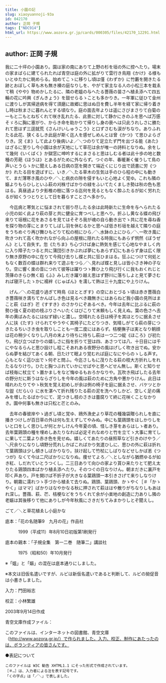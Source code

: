 ```yaml
---
title: 小園の記
slug: xiaoyuannoji-93a
id: 042170
author: 正岡 子規
tags: ["NDC914"]
html_url: https://www.aozora.gr.jp/cards/000305/files/42170_12291.html
---
```


## author: 正岡 子規

我に二十坪の小園あり。園は家の南にありて上野の杉を垣の外に控へたり。場末の家まばらに建てられたれば青空は庭の外に拡がりて雲行き鳥翔《かけ》る様もいとゆたかに眺めらる。始めてこゝに移りし頃は僅《わずか》に竹藪を開きたる跡とおぼしく草も木も無き裸の庭なりしを、やがて家主なる人の小松三本を栽ゑて稍《やや》物めかしたるに、隣の老媼の与へたる薔薇の苗さへ植ゑ添へて四五輪の花に吟興《ぎんきょう》を鼓せらるゝことも多かりき。一年軍に従ひて金州に渡りしが其帰途病を得て須磨に故郷に思はぬ日を費し半年を経て家に帰り着きし時は秋まさに暮れんとする頃なり。庭の面去年よりは遥にさびまさりて白菊の一もと二もとねぢくれて咲き乱れたる、此景に対して静かにきのふを思へば万感そゞろに胸に塞がり、からき命を助かりて帰りし身の衰へは只此うれしさに勝たれて思はず三逕就荒《さんけいしゅうこう》と口ずさむも涙がちなり。ありふれたる此花、狭くるしき此庭が斯く迄人を感ぜしめんとは曾《かつ》て思ひよらざりき。況《ま》して此より後病いよ／＼つのりて足立たず門を出づる能《あた》はざるに至りし今小園は余が天地にして草花は余が唯一の詩料となりぬ。余をして幾何《いくばく》か獄窓に呻吟するにまさると思はしむる者は此十歩の地と数種の芳葩《ほうは》とあるがために外ならず。つぐの年、春暖漸く催うして鳥の声いとうらゝかに聞えしある日病の窓を開きて端近くにじり出で読書に労《つか》れたる目を遊ばすに、いき／＼たる草木の生気は手のひら程の中にも動きて、まだ薄寒き風のひや／＼と病衣の隙を侵すもいと心地よく覚ゆ。これも隣の嫗よりもらひしといふ萩の刈株寸ばかりの緑をふいてたくましき勢は秋の色も思はる。真昼過より夕影椎の樹に落つる迄何を見るともなく酔ふたるが如く労れたるが如くうつとりとして日を暮らすことさへ多かり。

　今迄病と寒気とに悩まされて弱り尽したる余は此時新たに生命を与へられたる小児の如く此より萩の芽と共に健全に育つべしと思へり。折ふし黄なる蝶の飛び来りて垣根に花をあさるを見てはそぞろ我が魂の自ら動き出でゝ共に花を尋ね香を探り物の芽にとまりてしばし羽を休むるかと思へば低き杉垣を越えて隣りの庭をうちめぐり再び舞ひもどりて松の梢にひら／＼水鉢の上にひら／＼一吹き風に吹きつれて高く吹かれながら向ふの屋根に隠れたる時我にもあらず惘然《ぼうぜん》として自失す。忽《たちま》ち心づけば身に熱気を感じて心地なやましく内に入り障子たつると共に蒲団引きかぶれば夢にもあらず幻にもあらず身は広く限り無き原野の中に在りて今飛び去りし蝶と共に狂ひまはる。狂ふにつけて何処ともなく数百の蝶は群れ来りて遊ぶをつら／＼見れば蝶と見しは皆小さき神の子なり。空に響く楽の音につれて彼等は躍りつゝ舞ひ上り飛び行くに我もおくれじと茨葎のきらひ無く蹈《ふ》みしだき躍り越え思はず野川に落ちしよと見て夢さむれば寝汗したゝかに襦袢《じゅばん》を濡して熱は三十九度にや上りけん。

　げん／＼の花盛り過ぎて時鳥《ほととぎす》の空におとづるゝ頃は赤き薔薇白き薔薇咲き満ちてかんばしき色は見るべき趣無きにはあらねど我小園の見所はまこと萩《はぎ》芒《すすき》のさかりにぞあるべき。今年は去年に比ぶるに萩の勢ひ強く夏の初の枝ぶりさへいたくはびこりて末頼もしく見えぬ。葉の色さへ去年の黄ばみたるには似ず緑いと濃し。空晴れたる日は椅子を其ほとりに据ゑさせ人に扶《たす》けられてやうやく其椅子にたどりつき、気晴しがてら萩の芽につきたるちいさき虫を取りしことも一度二度にはあらず。桔梗撫子は実となり朝顔は花の稍少くなりし八月の末より待ちに待ちし萩は一つ二つ綻《ほころ》び初たり。飛び立つばかりの嬉しさに指を折りて翌は四、あさつては八、十日目には千にやなるらんと思ひ設けし程こそあれある夜野分の風はげしく吹き出でぬ。安からぬ夢を結びてあくる朝、日たけて眠より覚むれば庭になにやらのゝしる声す。心もとなく這ひ出でゝ何ぞと問ふ。今迄さしもに茂りたる萩の枝大方折れしをれたるなりけり。ひたと胸つぶれていかにせばやと思へどせん無し。斯くと知りせば枝毎に杖立てゝ置かましをなど悔ゆるもおろかなりや。瓦吹き飛ばしたる去年の野分だに斯うはならざりしを今年の風は萩のために方角や悪かりけん。此日は晴れわたりてやゝ秋気を覚え初めしが余は例の椅子を庭に据ゑさせ、バケツとかな盥《だらい》に水を湛へて折れ残りたる萩の泥を洗へりしかど、空しく足の痛みを増したるばかりにて、泥つきし枝のさきは蕾腐りて終に花咲くことなかりき。園中何事も無きは只松と芒とのみ。

　去年の春彼岸やゝ過ぎし頃と覚ゆ、鴎外漁史より草花の種幾袋贈られしを直に播きつけしが百日草の外は何も生えずしてやみぬ。中にも葉鶏頭をほしかりしをいと口をしく思ひしが何とかしけん今年夏の頃、怪しき芽をあらはしゝ者あり。去年葉鶏頭の種を埋めしあたりなれば必定それなめりと竹を立てゝ大事に育てしに果して二葉より赤き色を見せぬ。嬉しくてあたりの昼照草など引きのけやう／＼尺余りになりし頃野分荒れしかばこればかり気遣ひしに、思ひの外に萩は折れて葉鶏頭は少し傾きしばかりなり。扶け起して竹杖にしばりなどせしかば恙《つつが》なくて今は二尺ばかりになりぬ。痩せてよろ／＼としながら猶燃ゆるが如き紅、しだれていとうつくし。二三日ありて向ひの家より貰ひ来たりとて肥え太りたる鶏頭四本ばかり植ゑ添へたり。そのつぐの日なりけん。朝まだきに裏戸を叩く声あり。戸を開けば不折子が大きなる葉鶏頭一本引きさげて来りしなりけり。朝霧に濡れつゝ手づから植ゑて去りぬ。鶏頭、葉鶏頭、かゝやく［＃「かゝやく」はママ］ばかりはなやかなる秋に押されて萩ははや散りがちなりしもあはれ深し。薔薇、萩、芒、桔梗などをうちくれて余が小楽地の創造に力ありし隣の老嫗は其後移りて他にありしが今年秋風にさきだちてみまかりしとぞ聞えし。




ごて／＼と草花植ゑし小庭かな















底本：「花の名随筆9　九月の花」作品社


　　　1999（平成11）年8月10日初版第1刷発行

底本の親本：「子規全集　第一二巻　随筆二」講談社

　　　1975（昭和50）年10月発行

※「媼」と「嫗」の混在は底本通りにしました。

※本文は旧仮名遣いですが、ルビは新仮名遣いであると判断して、ルビの拗促音は小書きしました。

入力：門田裕志

校正：小林繁雄

2003年9月14日作成

青空文庫作成ファイル：

このファイルは、インターネットの図書館、青空文庫（http://www.aozora.gr.jp/）で作られました。入力、校正、制作にあたったのは、ボランティアの皆さんです。











●表記について


	このファイルは W3C 勧告 XHTML1.1 にそった形式で作成されています。
	［＃…］は、入力者による注を表す記号です。
	「くの字点」は「／＼」で表しました。